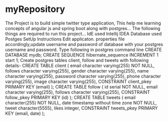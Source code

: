 # myRepository
The Project is to build simple twitter type application, This help me learning concepts of angular js and spring boot along with postgres...
The following things are required to run this project...
IdE used Intellij IDEA 
Database used Postges
SetUp Instructions Edit applicaton. properties file accordingly,update username and password of database with your postgres username and password.
Type following in postgres command line 
CREATE DATABASE mydb;
CREATE SEQUENCE hibernate_sequence INCREMENT 1 start 1;
Create postgres tables client, follow and tweets with following details- 
CREATE TABLE client ( email character varying(255) NOT NULL, follows character varying(255), gender character varying(255), name character varying(255), password character varying(255), phone character varying(255), image character varying(255), CONSTRAINT client_pkey PRIMARY KEY (email) ); 
CREATE TABLE follow ( id serial NOT NULL, email character varying(255), follows character varying(255), CONSTRAINT follow_pkey PRIMARY KEY (id) );
CREATE TABLE tweets ( email character(255) NOT NULL, date timestamp without time zone NOT NULL, tweet character(5555), likes integer, CONSTRAINT tweets_pkey PRIMARY KEY (email, date) );
